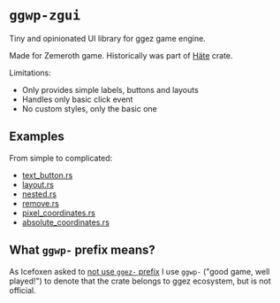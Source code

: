 # `ggwp-zgui`

Tiny and opinionated UI library for ggez game engine.

Made for Zemeroth game.
Historically was part of [Häte](https://docs.rs/hate) crate.

Limitations:

- Only provides simple labels, buttons and layouts
- Handles only basic click event
- No custom styles, only the basic one

## Examples

From simple to complicated:

- [text_button.rs](./examples/text_button.rs)
- [layout.rs](./examples/layout.rs)
- [nested.rs](./examples/nested.rs)
- [remove.rs](./examples/remove.rs)
- [pixel_coordinates.rs](./examples/pixel_coordinates.rs)
- [absolute_coordinates.rs](./examples/absolute_coordinates.rs)

## What `ggwp-` prefix means?

As Icefoxen asked to [not use `ggez-` prefix][ggwp]
I use `ggwp-` ("good game, well played!") to denote that the crate
belongs to ggez ecosystem, but is not official.

[ggwp]: https://github.com/ggez/ggez/issues/373#issuecomment-390461696
